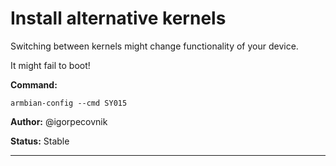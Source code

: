 # Install alternative kernels
Switching between kernels might change functionality of your device. 

It might fail to boot!

**Command:** 
~~~
armbian-config --cmd SY015
~~~

**Author:** @igorpecovnik

**Status:** Stable



***

